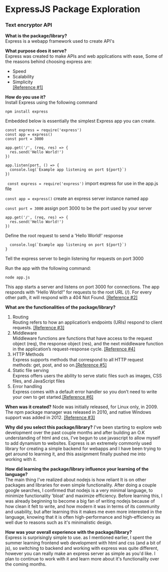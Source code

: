 # ExpressJS Package Exploration
### Text encryptor API
**What is the package/library?**<br>
Express is a webapp framework used to create API's

**What purpose does it serve?**<br>
Express was created to make APIs and web applications with ease,
Some of the reasons behind choosing express are:
<ul>
<li>Speed</li>
<li>Scalability</li>
<li>Simplicity</li>
<a href = "https://www.simplilearn.com/tutorials/nodejs-tutorial/what-is-express-js#:~:text=BootcampExplore%20Program-,What%20Is%20Express%20JS%3F,helps%20manage%20servers%20and%20routes.">[Reference #1]</a>
</ul>


**How do you use it?**<br>
Install Express using the following command

```npm install express```

Embedded below is essentially the simplest Express app you can create.
```
const express = require('express')
const app = express()
const port = 3000

app.get('/', (req, res) => {
  res.send('Hello World!')
})

app.listen(port, () => {
  console.log(`Example app listening on port ${port}`)
})
```
``` const express = require('express')```
import express for use in the app.js file

```const app = express()```
create an express server instance named app

```const port = 3000```
assign port 3000 to be the port used by your server

```
app.get('/', (req, res) => {
  res.send('Hello World!')
})
```
Define the root request to send a 'Hello World!' response

```app.listen(port, () => {
  console.log(`Example app listening on port ${port}`)
}
```
Tell the express server to begin listening for requests on port 3000

Run the app with the following command:

```
node app.js
```

This app starts a server and listens on port 3000 for connections. The app responds with “Hello World!” for requests to the root URL (/). For every other path, it will respond with a 404 Not Found.
<a href = "https://expressjs.com/en/starter/hello-world.html">[Reference #2]</a>

**What are the functionalities of the package/library?**

<ol>
<li> Routing <br>
Routing refers to how an application’s endpoints (URIs) respond to client requests. <a href = "https://expressjs.com/en/guide/routing.html">[Reference #3]</a></li>

<li>Middleware<br>
Middleware functions are functions that have access to the request object (req), the response object (res), and the next middleware function in the application’s request-response cycle.
<a href = "https://expressjs.com/en/guide/using-middleware.html">[Reference #4]</a></li>

<li>HTTP Methods<br>
Express supports methods that correspond to all HTTP request methods: get, post, and so on.<a href = "https://expressjs.com/en/guide/routing.html">[Reference #5]</a></li>

<li>Static file serving<br>
Express offers users the ability to serve static files such as images, CSS files, and JavaScript files</li>

<li>Error handling<br>
Express comes with a default error handler so you don’t need to write your own to get started.<a href = "https://expressjs.com/en/guide/error-handling.html">[Reference #6]</a></li>
</ol>

**When was it created?**
Node was initially released, for Linux only, in 2009. The npm package manager was released in 2010, and native Windows support was added in 2012.
<a href = "https://developer.mozilla.org/en-US/docs/Learn/Server-side/Express_Nodejs/Introduction">[Reference #3]</a>

**Why did you select this package/library?**
I've been starting to explore web development over the past couple months and after building an O.K understanding of html and css, I've begun to use javascript to allow myself to add dynamism to websites. Express is an extremely commonly used library for creating a simple backend for webapps and I have been trying to get around to learning it, and this assignment finally pushed me into working with it.


**How did learning the package/library influence your learning of the language?**<br>
The main thing I've realized about nodejs is how reliant It is on other packages and libraries for even simple functionality. After doing a couple google searches, I confirmed that nodejs is a very minimal language, to minimize functionality 'bloat' and maximize efficiency. Before learning this, I was already beginning to become a big fan of writing nodejs because of how clean it felt to write, and how modern it was in terms of its community and usability, but after learning this it makes me even more interested in the language, knowing that it is often high-performance and high-efficiency as well due to reasons such as it's minimalistic design.


**How was your overall experience with the package/library?**<br>
Express is surprisingly simple to use. as I mentioned earlier, I spent the summer learning frontend web development with html and css (and a bit of js), so switching to backend and working with express was quite different, however
you can really make an express server as simple as you'd like. I plan to continue to work with it and learn more about it's functionality over the coming months.
